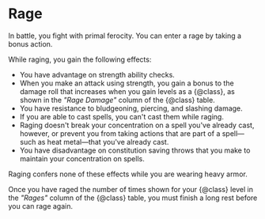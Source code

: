 # Rage
In battle, you fight with primal ferocity.
You can enter a rage by taking a bonus action.

While raging, you gain the following effects:
- You have advantage on strength ability checks.
- When you make an attack using strength, you gain a bonus to the damage roll that increases when you gain levels as a {@class}, as shown in the *"Rage Damage"* column of the {@class} table.
- You have resistance to bludgeoning, piercing, and slashing damage.
- If you are able to cast spells, you can't cast them while raging.
- Raging doesn't break your concentration on a spell you've already cast, however, or prevent you from taking actions that are part of a spell&mdash;such as heat metal&mdash;that you've already cast.
- You have disadvantage on constitution saving throws that you make to maintain your concentration on spells.

Raging confers none of these effects while you are wearing heavy armor.

Once you have raged the number of times shown for your {@class} level in the *"Rages"* column of the {@class} table, you must finish a long rest before you can rage again.

